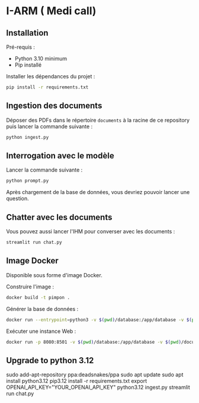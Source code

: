 # I-ARM ( Medi call) 


## Installation

Pré-requis :

* Python 3.10 minimum
* Pip installé

Installer les dépendances du projet :

```sh
pip install -r requirements.txt
```

## Ingestion des documents

Déposer des PDFs dans le répertoire `documents` à la racine de ce repository puis lancer la
commande suivante :

```sh
python ingest.py
```

## Interrogation avec le modèle

Lancer la commande suivante :

```sh
python prompt.py
```

Après chargement de la base de données, vous devriez pouvoir lancer une question.

## Chatter avec les documents

Vous pouvez aussi lancer l'IHM pour converser avec les documents :

```sh
streamlit run chat.py
```

## Image Docker

Disponible sous forme d'image Docker.

Construire l'image :

```sh
docker build -t pimpon .
```

Générer la base de données :

```sh
docker run --entrypoint=python3 -v $(pwd)/database:/app/database -v $(pwd)/documents:/app/documents pimpon ingest.py
```

Exécuter une instance Web :

```sh
docker run -p 8080:8501 -v $(pwd)/database:/app/database -v $(pwd)/documents:/app/documents pimpon
```

## Upgrade to python 3.12

sudo add-apt-repository ppa:deadsnakes/ppa
sudo apt update
sudo apt install python3.12
pip3.12 install -r requirements.txt
export OPENAI_API_KEY="YOUR_OPENAI_API_KEY"
python3.12 ingest.py 
streamlit run chat.py
